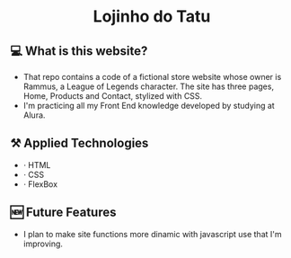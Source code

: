 <h1 align = "center"> 
Lojinho do Tatu
</h1>

## 💻 What is this website?

- That repo contains a code of a fictional store website whose owner is Rammus, a League of Legends character. The site has three pages, Home, Products and Contact, stylized with CSS.
- I'm practicing all my Front End knowledge developed by studying at Alura.

## ⚒️ Applied Technologies
- · HTML
- · CSS
- · FlexBox

## 🆕 Future Features 
- I plan to make site functions more dinamic with javascript use that I'm improving.
